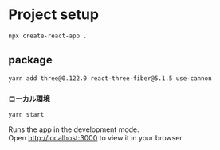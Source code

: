 # Project setup

```
npx create-react-app .
```

## package

```
yarn add three@0.122.0 react-three-fiber@5.1.5 use-cannon
```

### `ローカル環境`

```
yarn start
```

Runs the app in the development mode.\
Open [http://localhost:3000](http://localhost:3000) to view it in your browser.
